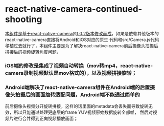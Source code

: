 # react-native-camera-continued-shooting
本组件是基于react-native-camera@1.0.2版本修改而成，如果是依赖其他版本的react-native-camera直接将Android和iOS对应的原生
代码和src/Camera.js代码移植过去就行了，本组件主要是为了解决react-native-camera前后摄像头拍摄后拼接后的视频旋转角度问题，
### iOS端的修改是集成了视频自动转换（mov转mp4，react-native-camera录制视频默认是mov格式的），以及视频拼接旋转；
### Android端解决了react-native-camera组件在Android端的后置摄像头拍摄后的画面旋转适配问题，Android端不能通过简单的
前后摄像头视频分开旋转拼接，这样的话里面的metadata会丢失而导致旋转无效，所以只能通过处理更底层的frame YUV视频原始数据旋转全部帧，
然后对视频片进行合并得到正向视频播放画面；
